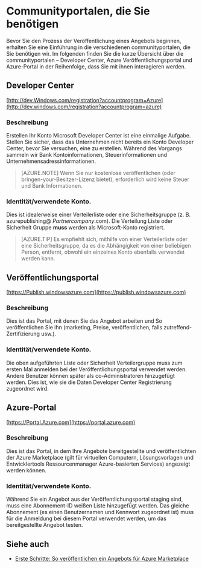 <properties
   pageTitle="Übersicht über die verschiedenen communityportalen erforderlich, zum Erstellen eines Angebots für Marketplace | Microsoft Azure"
   description="Übersicht über die verschiedenen communityportalen zum Erstellen eines Angebots für Marketplace erforderlich sind"
   services="marketplace-publishing"
   documentationCenter=""
   authors="HannibalSII"
   manager="hascipio"
   editor=""/>

<tags
   ms.service="marketplace"
   ms.devlang="na"
   ms.topic="article"
   ms.tgt_pltfrm="na"
   ms.workload="na"
   ms.date="07/27/2016"
   ms.author="hascipio" />


# <a name="portals-you-will-need"></a>Communityportalen, die Sie benötigen
Bevor Sie den Prozess der Veröffentlichung eines Angebots beginnen, erhalten Sie eine Einführung in die verschiedenen communityportalen, die Sie benötigen wir. Im folgenden finden Sie die kurze Übersicht über die communityportalen – Developer Center, Azure Veröffentlichungsportal und Azure-Portal in der Reihenfolge, dass Sie mit ihnen interagieren werden.                                                                            
## <a name="developer-center"></a>Developer Center
[http://dev.Windows.com/registration?accountprogram=Azure](http://dev.windows.com/registration?accountprogram=azure)
### <a name="description"></a>Beschreibung
Erstellen Ihr Konto Microsoft Developer Center ist eine einmalige Aufgabe. Stellen Sie sicher, dass das Unternehmen nicht bereits ein Konto Developer Center, bevor Sie versuchen, eine zu erstellen. Während des Vorgangs sammeln wir Bank Kontoinformationen, Steuerinformationen und Unternehmensadressinformationen.

> [AZURE.NOTE] Wenn Sie nur kostenlose veröffentlichen (oder bringen-your-Besitzer-Lizenz bietet), erforderlich wird keine Steuer und Bank Informationen.

### <a name="identityaccount-used"></a>Identität/verwendete Konto.
Dies ist idealerweise einer Verteilerliste oder eine Sicherheitsgruppe (z. B. azurepublishing@ *Partnercompany*.com). Die Verteilung Liste oder Sicherheit Gruppe **muss** werden als Microsoft-Konto registriert.

> [AZURE.TIP] Es empfiehlt sich, mithilfe von einer Verteilerliste oder eine Sicherheitsgruppe, da es die Abhängigkeit von einer beliebigen Person, entfernt, obwohl ein einzelnes Konto ebenfalls verwendet werden kann.

## <a name="publishing-portal"></a>Veröffentlichungsportal
[https://Publish.windowsazure.com](https://publish.windowsazure.com)

### <a name="description"></a>Beschreibung
Dies ist das Portal, mit denen Sie das Angebot arbeiten und So veröffentlichen Sie ihn (marketing, Preise, veröffentlichen, falls zutreffend-Zertifizierung usw.).

### <a name="identityaccount-used"></a>Identität/verwendete Konto.
Die oben aufgeführten Liste oder Sicherheit Verteilergruppe muss zum ersten Mal anmelden bei der Veröffentlichungsportal verwendet werden. Andere Benutzer können später als co-Administratoren hinzugefügt werden. Dies ist, wie sie die Daten Developer Center Registrierung zugeordnet wird.

## <a name="azure-portal"></a>Azure-Portal
[https://Portal.Azure.com](https://portal.azure.com)
### <a name="description"></a>Beschreibung
Dies ist das Portal, in dem Ihre Angebote bereitgestellte und veröffentlichten der Azure Marketplace (gilt für virtuellen Computern, Lösungsvorlagen und Entwicklertools Ressourcenmanager Azure-basierten Services) angezeigt werden können.
### <a name="identityaccount-used"></a>Identität/verwendete Konto.
Während Sie ein Angebot aus der Veröffentlichungsportal staging sind, muss eine Abonnement-ID weißen Liste hinzugefügt werden. Das gleiche Abonnement (es einen Benutzernamen und Kennwort zugeordnet ist) muss für die Anmeldung bei diesem Portal verwendet werden, um das bereitgestellte Angebot testen.

## <a name="see-also"></a>Siehe auch
- [Erste Schritte: So veröffentlichen ein Angebots für Azure Marketplace](marketplace-publishing-getting-started.md)
